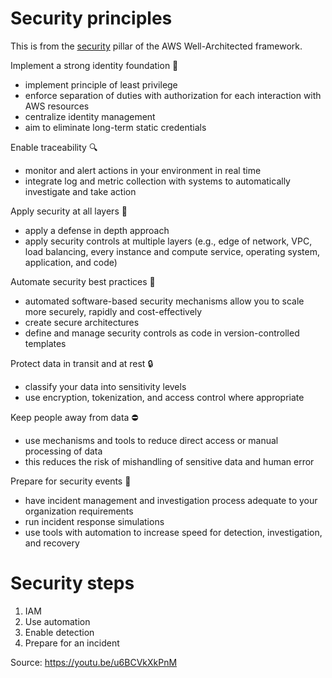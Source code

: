 # Security principles

This is from the [security](https://docs.aws.amazon.com/wellarchitected/latest/security-pillar/security.html) pillar of the AWS Well-Architected framework.

Implement a strong identity foundation 🔑

* implement principle of least privilege
* enforce separation of duties with authorization for each interaction with AWS resources
* centralize identity management
* aim to eliminate long-term static credentials

Enable traceability 🔍

* monitor and alert actions in your environment in real time
* integrate log and metric collection with systems to automatically investigate and take action

Apply security at all layers 🏰

* apply a defense in depth approach 
* apply security controls at multiple layers (e.g., edge of network, VPC, load balancing, every instance and compute service, operating system, application, and code)

Automate security best practices 🤖

* automated software-based security mechanisms allow you to scale more securely, rapidly and cost-effectively
* create secure architectures
* define and manage security controls as code in version-controlled templates

Protect data in transit and at rest 🔒

* classify your data into sensitivity levels
* use encryption, tokenization, and access control where appropriate

Keep people away from data ⛔

* use mechanisms and tools to reduce direct access or manual processing of data
* this reduces the risk of mishandling of sensitive data and human error 

Prepare for security events 👮

* have incident management and investigation process adequate to your organization requirements
* run incident response simulations
* use tools with automation to increase speed for detection, investigation, and recovery

# Security steps

1. IAM
2. Use automation
3. Enable detection
4. Prepare for an incident

Source: https://youtu.be/u6BCVkXkPnM
